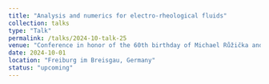 ```yaml
---
title: "Analysis and numerics for electro-rheological fluids"
collection: talks
type: "Talk"
permalink: /talks/2024-10-talk-25
venue: "Conference in honor of the 60th birthday of Michael Růžička and Guofang Wang"
date: 2024-10-01
location: "Freiburg im Breisgau, Germany"
status: "upcoming"
--- 
```

